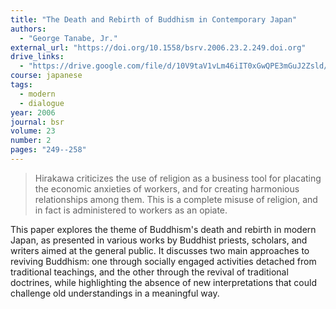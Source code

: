 ```yaml
---
title: "The Death and Rebirth of Buddhism in Contemporary Japan"
authors:
  - "George Tanabe, Jr."
external_url: "https://doi.org/10.1558/bsrv.2006.23.2.249.doi.org"
drive_links:
  - "https://drive.google.com/file/d/10V9taV1vLm46iIT0xGwQPE3mGuJ2Zsld/view?usp=drive_link"
course: japanese
tags:
  - modern
  - dialogue 
year: 2006
journal: bsr
volume: 23 
number: 2
pages: "249--258"
---
```


> Hirakawa criticizes the use of religion as a business tool for placating the economic  anxieties  of  workers,  and  for  creating  harmonious  relationships  among  them. This is a complete misuse of religion, and in fact is administered to workers as an opiate.

This paper explores the theme of Buddhism's death and rebirth in modern Japan, as presented in various works by Buddhist priests, scholars, and writers aimed at the general public. It discusses two main approaches to reviving Buddhism: one through socially engaged activities detached from traditional teachings, and the other through the revival of traditional doctrines, while highlighting the absence of new interpretations that could challenge old understandings in a meaningful way.
